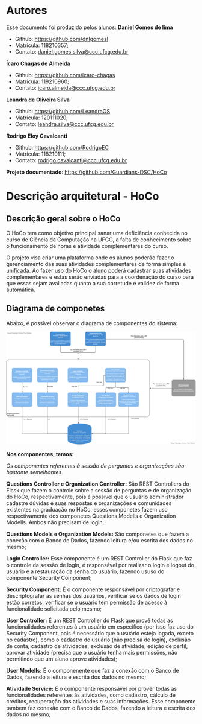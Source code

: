 # Autores

Esse documento foi produzido pelos alunos:
**Daniel Gomes de lima**

- Github: https://github.com/dnlgomesl
- Matrícula: 118210357;
- Contato: daniel.gomes.silva@ccc.ufcg.edu.br

**Ícaro Chagas de Almeida**

- Github: https://github.com/icaro-chagas
- Matrícula: 119210960;
- Contato: icaro.almeida@ccc.ufcg.edu.br

**Leandra de Oliveira Silva**

- Github: https://github.com/LeandraOS
- Matrícula: 120111020;
- Contato: leandra.silva@ccc.ufcg.edu.br

**Rodrigo Eloy Cavalcanti**

- Github: https://github.com/RodrigoEC
- Matrícula: 118210111;
- Contato: rodrigo.cavalcanti@ccc.ufcg.edu.br

**Projeto documentado**: https://github.com/Guardians-DSC/HoCo

# Descrição arquitetural - HoCo

## Descrição geral sobre o HoCo

O HoCo tem como objetivo principal sanar uma deficiência conhecida no curso de Ciência da Computação na UFCG, a falta de conhecimento sobre o funcionamento de horas e atividade complementares do curso.

O projeto visa criar uma plataforma onde os alunos poderão fazer o gerenciamento das suas atividades complementares de forma simples e unificada. Ao fazer uso do HoCo o aluno poderá cadastrar suas atividades complementares e estas serão enviadas para a coordenação do curso para que essas sejam avaliadas quanto a sua corretude e validez de forma automática.


## Diagrama de componetes

Abaixo, é possível observar o diagrama de componentes do sistema:

![ComponetDiagram](/content/posts/hoco/diagrama-componetes.png)

**Nos componentes, temos:**

*Os componentes referentes à sessão de perguntas e organizações são bastante semelhantes.*

**Questions Controller e Organization Controller:** São REST Controllers do Flask que fazem o controle sobre a sessão de perguntas e de organização do HoCo, respectivamente, pois é possível que o usuário administrador cadastre dúvidas e suas respostas e organizações e comunidades existentes na graduação no HoCo, esses componetes fazem uso respectivamente dos componetes Questions Modells e Organization Modells. Ambos não precisam de login;

**Questions Models e Organization Models:** São componetes que fazem a conexão com o Banco de Dados, fazendo leitura e/ou escrita dos dados no mesmo;

**Login Controller:** Esse componente é um REST Controller do Flask que faz o controle da sessão de login, é responsável por realizar o login e logout do usuário e a restauração da senha do usuário, fazendo ususo do componente Security Component;

**Security Component:** É o componente responsável por criptografar e descriptografar as senhas dos usuários, verificar se os dados de login estão corretos, verificar se o usuário tem permissão de acesso à funcionalidade solicitada pelo mesmo;

**User Controller:** É um REST Controller do Flask que provê todas as funcionalidades referentes à um usuário em específico (por isso faz uso do Security Component, pois é necessário que o usuário esteja logada, exceto no cadastro), como o cadastro do usuário (não precisa de login), exclusão de conta, cadastro de atividades, exclusão de atividade, edição de perfil, aprovar atividade (precisa que o usuário tenha mais permissões, não permitindo que um aluno aprove atividades);

**User Modells:** É o componenente que faz a conexão com o Banco de Dados, fazendo a leitura e escrita dos dados no mesmo;

**Atividade Service:** É o componente responsável por prover todas as funcionalidades referentes às atividades, como cadastro, cálculo de créditos, recuperação das atividades e suas informações. Esse componente tambem faz conexão com o Banco de Dados, fazendo a leitura e escrita dos dados no mesmo;